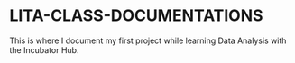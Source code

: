 # LITA-CLASS-DOCUMENTATIONS
This is where I document my first project while learning Data Analysis with the Incubator Hub.

